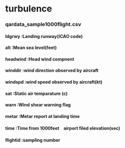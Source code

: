 # turbulence

### qardata_sample1000flight.csv

#### ldgrwy    :Landing runway(ICAO code)
#### alt        :Mean sea level(feet)
#### headwind    :Head wind compnent
#### winddir    :wind direction observed by aircraft
#### windspd    :wind speed observed by aircraft(kt)
#### sat        :Static air temparature (c)
#### warn       :Wind shear warning flag
#### metar      :Metar report at landing time
#### time        :Time from 1000feet　airport filed elevation(sec)
#### flightid    :sampling number

